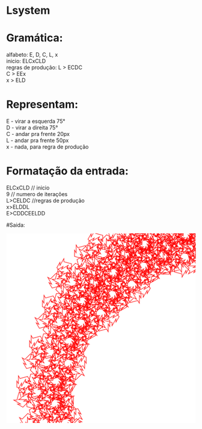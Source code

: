 # Lsystem

# Gramática:

alfabeto: E, D, C, L, x <br />
inicio: ELCxCLD <br />
regras de produção: L > ECDC <br />
                    C > EEx <br />
                    x > ELD <br />

# Representam: <br />
E - virar a esquerda 75° <br />
D - virar a direita 75° <br />
C - andar pra frente 20px <br />
L - andar pra frente 50px <br />
x - nada, para regra de produção <br />


# Formatação da entrada: <br />
ELCxCLD   // inicio <br />
9         // numero de iterações <br />
L>CELDC   //regras de produção <br />
x>ELDDL   <br />
E>CDDCEELDD <br />

#Saida:

<img src="imagem.svg">
